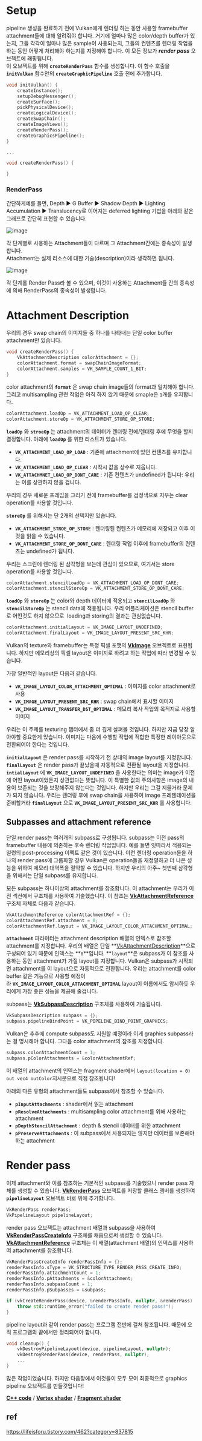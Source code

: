 # Setup

pipeline 생성을 완료하기 전에 Vulkan에게 렌더링 하는 동안 사용할 framebuffer attachment들에 대해 알려줘야 합니다. 거기에 얼마나 많은 color/depth buffer가 있는지, 그들 각각이 얼마나 많은 sample이 사용되는지, 그들의 컨텐츠를 렌더링 작업을 하는 동안 어떻게 처리해야 하는지를 지정해야 합니다. 이 모든 정보가 ***render pass*** 오브젝트에 래핑됩니다.   
이 오브젝트를 위해 **`createRenderPass`** 함수를 생성합니다. 이 함수 호출을 **`initVulkan`** 함수안의 **`createGraphicPipeline`** 호출 전에 추가합니다.

```cpp
void initVulkan() {
    createInstance();
    setupDebugMessenger();
    createSurface();
    pickPhysicalDevice();
    createLogicalDevice();
    createSwapChain();
    createImageViews();
    createRenderPass();
    createGraphicsPipeline();
}

...

void createRenderPass() {

}
```

### RenderPass
간단하게예를 들면, Depth ▶ G Buffer ▶ Shadow Depth ▶ Lighting Accumulation ▶ Translucency로 이어지는 deferred lighting 기법을 아래와 같은 그래프로 간단히 표현할 수 있습니다.  

![image](https://user-images.githubusercontent.com/16304843/184916857-0b386d88-d902-42b7-ab35-0b41a707ff11.png)  

 각 단계별로 사용하는 Attachment들이 다르며 그 Attachment간에는 종속성이 발생합니다.  
 Attachment는 실제 리소스에 대한 기술(description)이라 생각하면 됩니다.  

![image](https://user-images.githubusercontent.com/16304843/184917043-05d54fec-a709-4985-a8cf-a401784a5237.png)  

각 단계롤 Render Pass라 볼 수 있으며, 이것이 사용하는 Attachment들 간의 종속성에 의해 RenderPass의 종속성이 발생합니다.  


# Attachment Description

우리의 경우 swap chain의 이미지들 중 하나를 나타내는 단일 color buffer attachment만 있습니다.

```cpp
void createRenderPass() {
	VkAttachmentDescription colorAttachment = {};
	colorAttachment.format = swapChainImageFormat;
	colorAttachment.samples = VK_SAMPLE_COUNT_1_BIT;
}
```



color attachment의 **`format`** 은 swap chain image들의 format과 일치해야 합니다. 그리고 multisampling 관련 작업은 아직 하지 않기 때문에 smaple은 `1`개를 유지합니다.

```cpp
colorAttachment.loadOp = VK_ATTACHMENT_LOAD_OP_CLEAR;
colorAttachment.storeOp = VK_ATTACHMENT_STORE_OP_STORE;
```

**`loadOp`** 와 **`stroeOp`** 는 attachment의 데이터가 렌더링 전에/렌더링 후에 무엇을 할지 결정합니다. 아래에 **`loadOp`** 를 위한 리스트가 있습니다.

- **`VK_ATTACHMENT_LOAD_OP_LOAD`** : 기존에 attachment에 있던 컨텐츠를 유지합니다.
- **`VK_ATTACHMENT_LOAD_OP_CLEAR`** : 시작시 값을 상수로 지웁니다.
- **`VK_ATTACHMNET_LOAD_OP_DONT_CARE`** : 기존 컨텐츠가 undefined가 됩니다: 우리는 이를 상관하지 않을 겁니다.

우리의 경우 새로운 프레임을 그리기 전에 framebuffer를 검정색으로 지우는 clear operation를 사용할 것입니다.

**`storeOp`** 를 위해서는 단 2개의 선택지만 있습니다.

- **`VK_ATTACHMENT_STROE_OP_STORE`** : 렌더링된 컨텐츠가 메모리에 저장되고 이후 이것을 읽을 수 있습니다.
- **`VK_ATTACHMENT_STORE_OP_DONT_CARE`** : 렌더링 작업 이후에 framebuffer의 컨텐츠는 undefined가 됩니다.

우리는 스크린에 렌더링 된 삼각형을 보는데 관심이 있으므로, 여기서는 store operation를 사용할 것입니다.

```cpp
colorAttachment.stencilLoadOp = VK_ATTACHMENT_LOAD_OP_DONT_CARE;
colorAttachment.stencilStoreOp = VK_ATTACHMENT_STORE_OP_DONT_CARE;
```

**`loadOp`** 와 **`storeOp`** 는 color와 depth 데이터에 적용되고 **`stencilLoadOp`** 와 **`stencilStoreOp`** 는 stencil data에 적용됩니다. 우리 어플리케이션은 stencil buffer로 어떤것도 하지 않으므로  loading과 storing의 결과는 관심없습니다.

```cpp
colorAttachment.initialLayout = VK_IMAGE_LAYOUT_UNDEFINED;
colorAttachment.finalLayout = VK_IMAGE_LAYOUT_PRESENT_SRC_KHR;
```

Vulkan의 texture와 framebuffer는 특정 픽셀 포맷의 **[VkImage](https://www.khronos.org/registry/vulkan/specs/1.0/man/html/VkImage.html)** 오브젝트로 표현됩니다. 하지만 메모리상의 픽셀 layout은 이미지로 하려고 하는 작업에 따라 변경될 수 있습니다.

가장 일반적인 layout은 다음과 같습니다.

- **`VK_IMAGE_LAYOUT_COLOR_ATTACHMENT_OPTIMAL`** : 이미지를 color attachment로 사용
- **`VK_IMAGE_LAYOUT_PRESENT_SRC_KHR`** : swap chain에서 표시할 이미지
- **`VK_IMAGE_LAYOUT_TRANSFER_DST_OPTIMAL`** : 메모리 복사 작업의 목적지로 사용할 이미지

우리는 이 주제를 texturing 챕터에서 좀 더 깊게 살펴볼 것입니다. 하지만 지금 당장 알아야할 중요한게 있습니다. 이미지는 다음에 수행할 작업에 적합한 특정한 레이아웃으로 전환되어야 한다는 것입니다.

**`initialLayout`** 은 render pass를 시작하기 전 상태의 image layout를 지정합니다. **`finalLayout`** 은 render pass가 끝났을때 자동적으로 전환될 layout을 지정합니다. **`intialLayout`** 에 **`VK_IMAGE_LAYOUT_UNDEFINED`** 을 사용한다는 의미는 image가 이전에 어떤 layout이었든지 상관없다는 뜻입니다. 이 특별한 값의 주의사항은 image의 내용이 보존되는 것을 보장해주지 않는다는 것입니다. 하지만 우리는 그걸 지울거라 문제가 되지 않습니다. 우리는 렌더링 후에 swap chain을 사용하여 image 프레젠테이션을 준비할거라 **`finalLayout`** 으로 **`VK_IMAGE_LAYOUT_PRESENT_SRC_KHR`** 를 사용합니다.

## **Subpasses and attachment reference**

단일 render pass는 여러개의 subpass로 구성됩니다. subpass는 이전 pass의 framebuffer 내용에 의존하는 후속 렌더링 작업입니다. 예를 들면 잇따라서 적용되는 일련의 post-processing 이펙트 같은 것이 있습니다. 이런 렌더링 operation들을 하나의 render pass에 그룹화할 경우 Vulkan은 operation들을 재정렬하고 더 나은 성능을 위하여 메모리 대역폭을 절약할 수 있습니다. 하지만 우리의 아주~ 첫번째 삼각형을 위해서는 단일 subpass를 유지합니다.

모든 subpass는 하나이상의 attachment를 참조합니다. 이 attachment는 우리가 이전 섹션에서 구조체를 사용하여 기술했습니다. 이 참조는 **[VkAttachmentReference](https://www.notion.so/VkAttachmentReference-Manual-Page-15c1681c14114231b4943fa52fdf8878)** 구조체 자체로 다음과 같습니다.

```cpp
VkAttachmentReference colorAttachmentRef = {};
colorAttachmentRef.attachment = 0;
colorAttachmentRef.layout = VK_IMAGE_LAYOUT_COLOR_ATTACHMENT_OPTIMAL;
```

**`attachment`** 파라미터는 attachment description 배열의 인덱스로 참조할 attachment를 지정합니다. 우리의 배열은 단일 **[VkAttachmentDescription](https://www.notion.so/VkAttachmentDescription-Manual-Page-774a0dde223c41939b99b4b4f04349c9)**으로 구성되어 있기 때문에 인덱스는 **`0`**입니다. **`layout`**은 subpass가 이 참조를 사용하는 동안 attachment가 가질 layout를 지정합니다. Vulkan은 subpass가 시작되면 attachment를 이 layout으로 자동적으로 전환합니다. 우리는 attachment를 color buffer 같은 기능으로 사용할 예정이라 **`VK_IMAGE_LAYOUT_COLOR_ATTACHMENT_OPTIMAL`** layout이 이름에서도 암시하듯 우리에게 가장 좋은 성능을 제공해 줄겁니다.

subpass는 **[VkSubpassDescription](https://www.notion.so/VkSubpassDescription-Manual-Page-58ee91f712a84a689de125ea4268999e)** 구조체를 사용하여 기술됩니다.

```cpp
VkSubpassDescription subpass = {};
subpass.pipelineBindPoint = VK_PIPELINE_BIND_POINT_GRAPHICS;
```

Vulkan은 추후에 compute subpass도 지원할 예정이라 이게 graphics subpass라는 걸 명시해야 합니다. 그다음 color attachment의 참조를 지정합니다.

```cpp
subpass.colorAttachmentCount = 1;
subpass.pColorAttachments = &colorAttachmentRef;
```

이 배열의 attachment의 인덱스는 fragment shader에서 `layout(location = 0) out vec4 outColor`지시문으로 직접 참조됩니다!

아래의 다른 유형의 attachment들도 subpass에서 참조할 수 있습니다.

- **`pInputAttachments`** : shader에서 읽는 attachment
- **`pResolveAttachments`** : multisampling color attachment를 위해 사용하는 attachment
- **`pDepthStencilAttachment`** : depth & stencil 데이터를 위한 attachment
- **`pPreserveAttachments`** : 이 subpass에서 사용되지는 않지만 데이터를 보존해야하는 attachment





# **Render pass**

이제 attachment와 이를 참조하는 기본적인 subpass를 기술했으니 render pass 자체를 생성할 수 있습니다. **[VkRenderPass](https://www.khronos.org/registry/vulkan/specs/1.0/man/html/VkRenderPass.html)** 오브젝트를 저장할 클래스 멤버를 생성하여 **`pipelineLayout`** 오브젝트 바로 위에 추가합니다.

```cpp
VkRenderPass renderPass;
VkPipelineLayout pipelineLayout;
```

render pass 오브젝트는 attachment 배열과 subpass을 사용하여 **[VkRenderPassCreateInfo](https://www.notion.so/VkRenderPassCreateInfo-Manual-Page-5f137856ca3b4755a5840471d21d7695)** 구조체를 채움으로써 생성할 수 있습니다. **[VkAttachmentReference](https://www.notion.so/VkAttachmentReference-Manual-Page-15c1681c14114231b4943fa52fdf8878)** 구조체는 이 배열(attachment 배열)의 인덱스를 사용하여 attachment를 참조합니다.

```cpp
VkRenderPassCreateInfo renderPassInfo = {};
renderPassInfo.sType = VK_STRUCTURE_TYPE_RENDER_PASS_CREATE_INFO;
renderPassInfo.attachmentCount = 1;
renderPassInfo.pAttachments = &colorAttachment;
renderPassInfo.subpassCount = 1;
renderPassInfo.pSubpasses = &subpass;

if (vkCreateRenderPass(device, &renderPassInfo, nullptr, &renderPass) != VK_SUCCESS) {
	throw std::runtime_error("failed to create render pass!");
}
```

pipeline layout과 같이 render pass는 프로그램 전반에 걸쳐 참조됩니다. 때문에 오직 프로그램의 끝에서만 정리되어야 합니다.

```cpp
void cleanup() {
	vkDestroyPipelineLayout(device, pipelineLayout, nullptr);
	vkDestroyRenderPass(device, renderPass, nullptr);
	...
}
```

많은 작업이었습니다. 하지만 다음장에서 이것들이 모두 모여 최종적으로 graphics pipeline 오브젝트를 만들것입니다!

**[C++ code](https://vulkan-tutorial.com/code/11_render_passes.cpp)** / **[Vertex shader](https://vulkan-tutorial.com/code/09_shader_base.vert)** / **[Fragment shader](https://vulkan-tutorial.com/code/09_shader_base.frag)**  

## ref

https://lifeisforu.tistory.com/462?category=837815  
